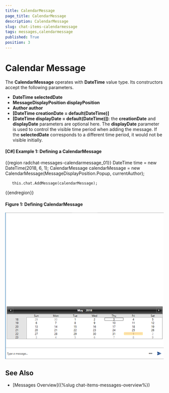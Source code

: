 ```yaml
---
title: CalendarMessage
page_title: CalendarMessage
description: CalendarMessage
slug: chat-items-calendarmessage
tags: messages,calendarmessage
published: True
position: 3
---
```


# Calendar Message

The __CalendarMessage__ operates with __DateTime__ value type. Its constructors accept the following parameters.

* __DateTime selectedDate__ 
* __MessageDisplayPosition displayPosition__ 
* __Author author__ 
* __[DateTime creationDate = default(DateTime)]__ 
* __[DateTime displayDate = default(DateTime)])__: the __creationDate__ and __displayDate__ parameters are optional here. The __displayDate__ parameter is used to control the visible time period when adding the message. If the __selectedDate__ corresponds to a different time period, it would not be visible initially.

#### __[C#] Example 1: Defining a CalendarMessage__ 
{{region radchat-messages-calendarmessage_01}}
	   DateTime time = new DateTime(2018, 6, 1);
       CalendarMessage calendarMessage = new CalendarMessage(MessageDisplayPosition.Popup, currentAuthor);
            
       this.chat.AddMessage(calendarMessage);
{{endregion}}

#### __Figure 1: Defining CalendarMessage__
![Defining CalendarMessage](images/RadChat_Messages_Calendar_01.png)

## See Also

* [Messages Overview]({%slug chat-items-messages-overview%})